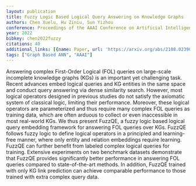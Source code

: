 ```yaml
---
layout: publication
title: Fuzzy Logic Based Logical Query Answering on Knowledge Graphs
authors: Chen Xuelu, Hu Ziniu, Sun Yizhou
conference: Proceedings of the AAAI Conference on Artificial Intelligence
year: 2022
bibkey: chen2022fuzzy
citations: 40
additional_links: [{name: Paper, url: 'https://arxiv.org/abs/2108.02390'}]
tags: ["Graph Based ANN", "AAAI"]
---
```

Answering complex First-Order Logical (FOL) queries on large-scale incomplete
knowledge graphs (KGs) is an important yet challenging task. Recent advances
embed logical queries and KG entities in the same space and conduct query
answering via dense similarity search. However, most logical operators designed
in previous studies do not satisfy the axiomatic system of classical logic,
limiting their performance. Moreover, these logical operators are parameterized
and thus require many complex FOL queries as training data, which are often
arduous to collect or even inaccessible in most real-world KGs. We thus present
FuzzQE, a fuzzy logic based logical query embedding framework for answering FOL
queries over KGs. FuzzQE follows fuzzy logic to define logical operators in a
principled and learning-free manner, where only entity and relation embeddings
require learning. FuzzQE can further benefit from labeled complex logical
queries for training. Extensive experiments on two benchmark datasets
demonstrate that FuzzQE provides significantly better performance in answering
FOL queries compared to state-of-the-art methods. In addition, FuzzQE trained
with only KG link prediction can achieve comparable performance to those
trained with extra complex query data.